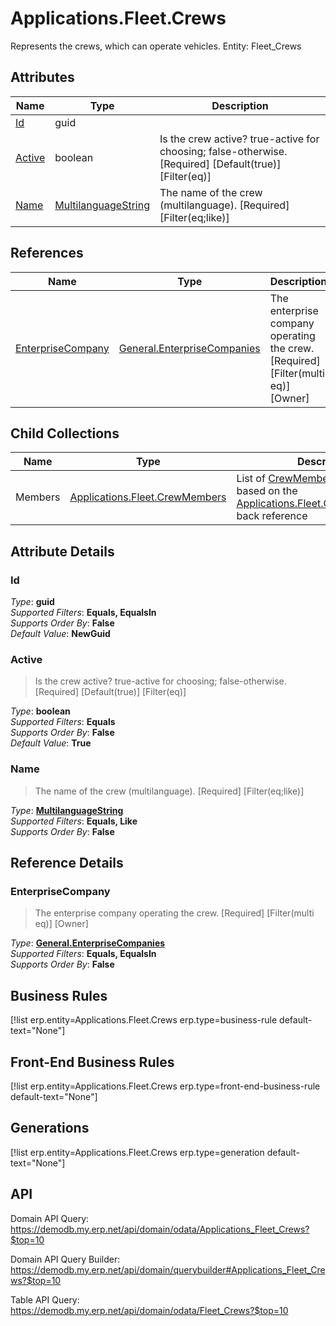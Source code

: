 # Applications.Fleet.Crews

Represents the crews, which can operate vehicles. Entity: Fleet_Crews

## Attributes

| Name | Type | Description |
| ---- | ---- | --- |
| [Id](Applications.Fleet.Crews.md#Id) | guid |  
| [Active](Applications.Fleet.Crews.md#Active) | boolean | Is the crew active? true-active for choosing; false-otherwise. [Required] [Default(true)] [Filter(eq)] 
| [Name](Applications.Fleet.Crews.md#Name) | [MultilanguageString](../data-types/MultilanguageString.md) | The name of the crew (multilanguage). [Required] [Filter(eq;like)] 

## References

| Name | Type | Description |
| ---- | ---- | --- |
| [EnterpriseCompany](Applications.Fleet.Crews.md#EnterpriseCompany) | [General.EnterpriseCompanies](General.EnterpriseCompanies.md) | The enterprise company operating the crew. [Required] [Filter(multi eq)] [Owner] |

## Child Collections

| Name | Type | Description |
| ---- | ---- | --- |
| Members | [Applications.Fleet.CrewMembers](Applications.Fleet.CrewMembers.md) | List of [CrewMember](Applications.Fleet.CrewMembers.md) child objects, based on the [Applications.Fleet.CrewMember.Crew](Applications.Fleet.CrewMembers.md#Crew) back reference 


## Attribute Details

### Id

_Type_: **guid**  
_Supported Filters_: **Equals, EqualsIn**  
_Supports Order By_: **False**  
_Default Value_: **NewGuid**  

### Active

> Is the crew active? true-active for choosing; false-otherwise. [Required] [Default(true)] [Filter(eq)]

_Type_: **boolean**  
_Supported Filters_: **Equals**  
_Supports Order By_: **False**  
_Default Value_: **True**  

### Name

> The name of the crew (multilanguage). [Required] [Filter(eq;like)]

_Type_: **[MultilanguageString](../data-types/MultilanguageString.md)**  
_Supported Filters_: **Equals, Like**  
_Supports Order By_: **False**  


## Reference Details

### EnterpriseCompany

> The enterprise company operating the crew. [Required] [Filter(multi eq)] [Owner]

_Type_: **[General.EnterpriseCompanies](General.EnterpriseCompanies.md)**  
_Supported Filters_: **Equals, EqualsIn**  
_Supports Order By_: **False**  



## Business Rules

[!list erp.entity=Applications.Fleet.Crews erp.type=business-rule default-text="None"]

## Front-End Business Rules

[!list erp.entity=Applications.Fleet.Crews erp.type=front-end-business-rule default-text="None"]

## Generations

[!list erp.entity=Applications.Fleet.Crews erp.type=generation default-text="None"]

## API

Domain API Query:
<https://demodb.my.erp.net/api/domain/odata/Applications_Fleet_Crews?$top=10>

Domain API Query Builder:
<https://demodb.my.erp.net/api/domain/querybuilder#Applications_Fleet_Crews?$top=10>

Table API Query:
<https://demodb.my.erp.net/api/domain/odata/Fleet_Crews?$top=10>


